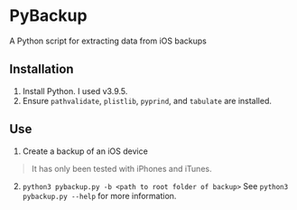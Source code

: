 # PyBackup
A Python script for extracting data from iOS backups

## Installation
1. Install Python. I used v3.9.5.
2. Ensure `pathvalidate`, `plistlib`, `pyprind`, and `tabulate` are installed.

## Use
1. Create a backup of an iOS device
> It has only been tested with iPhones and iTunes.
2. `python3 pybackup.py -b <path to root folder of backup>`
See `python3 pybackup.py --help` for more information.
